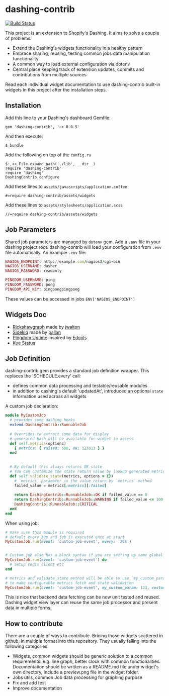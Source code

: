 # dashing-contrib 

[![Build Status](https://travis-ci.org/QubitProducts/dashing-contrib.svg?branch=master)](https://travis-ci.org/QubitProducts/dashing-contrib)


This project is an extension to Shopify's Dashing. It aims to solve a couple of problems:

 * Extend the Dashing's widgets functionality in a healthy pattern
 * Embrace sharing, reusing, testing common jobs data manipulation functionality
 * A common way to load external configuration via dotenv
 * Central place keeping track of extension updates, commits and contributions from multiple sources
 
Read each individual widget documentation to use dashing-contrib built-in widgets in this project after the installation steps.

## Installation
Add this line to your Dashing's dashboard Gemfile:

    gem 'dashing-contrib', '~> 0.0.5'

And then execute:

    $ bundle

Add the following on top of the `config.ru`

    $: << File.expand_path('./lib', __dir__)
    require 'dashing-contrib'
    require 'dashing'
    DashingContrib.configure
    
Add these lines to `assets/javascripts/application.coffee`

    #=require dashing-contrib/assets/widgets

Add these lines to `assets/stylesheets/application.scss`

    //=require dashing-contrib/assets/widgets

## Job Parameters

Shared job parameters are managed by `dotenv` gem. Add a `.env` file in your dashing project root. dashing-contrib will load your configuration from `.env` file automatically. An example `.env` file:

```ruby
NAGIOS_ENDPOINT: http://example.com/nagios3/cgi-bin
NAGIOS_USERNAME: dasher
NAGIOS_PASSWORD: readonly

PINGDOM_USERNAME: ping
PINGDOM_PASSWORD: pong
PINGDOM_API_KEY: pingpongpingpong
```

These values can be accessed in jobs `ENV['NAGIOS_ENDPOINT']`

## Widgets Doc

 * [Rickshawgraph](https://github.com/QubitProducts/dashing-contrib/tree/master/lib/dashing-contrib/assets/widgets/rickshawgraph) made by [jwalton](https://github.com/jwalton)
 * [Sidekiq](https://github.com/QubitProducts/dashing-contrib/tree/master/lib/dashing-contrib/assets/widgets/sidekiq) made by [pallan](https://github.com/pallan)
 * [Pingdom Uptime](https://github.com/QubitProducts/dashing-contrib/tree/master/lib/dashing-contrib/assets/widgets/pingdom_uptime) inspired by [Edools](https://github.com/Edools/dashing-pingdom)
 * [Kue Status](https://github.com/QubitProducts/dashing-contrib/tree/master/lib/dashing-contrib/assets/widgets/kue_status)

## Job Definition

dashing-contrib gem provides a standard job definition wrapper. This replaces the 'SCHEDULE.every' call:

 * defines common data processing and testable/reusable modules
 * in addition to dashing's default 'updatedAt', introduced an optional `state` information used across all widgets
 

A custom job declaration:

```ruby
module MyCustomJob
  # provides some dashing hooks 
  extend DashingContrib::RunnableJob
  
  # Overrides to extract some data for display
  # generated hash will be available for widget to access
  def self.metrics(options)
    { metrics: { failed: 500, ok: 123013 } }
  end
  
  
  # By default this always returns OK state
  # You can customize the state return value by lookup generated metrics and user provided options 
  def self.validate_state(metrics, options = {})
    # `metrics` parameter is the value return by `metrics` method
    failed_value = metrics[:metrics][:failed]
    
    return DashingContrib::RunnableJob::OK if failed_value == 0
    return DashingContrib::RunnableJob::WARNING if failed_value <= 100
    DashingContrib::RunnableJob::CRITICAL
  end
end
```

When using job:

```ruby
# make sure this module is required
# default every 30s and job is executed once at start
MyCustomJob.run(event: 'custom-job-event', every: '20s')


# Custom job also has a block syntax if you are setting up some global settings
MyCustomJob.run(event: 'custom-job-event') do
  # setup redis client etc
end

# metrics and validate_state method will be able to use `my_custom_param` and `custom_threshold`
# to make configurable metrics fetch and state validation
MyCustomJob.run(event: 'custom-job-event', my_custom_param: 123, custom_threshold: 3)
```
    
This is nice that backend data fetching can be now unit tested and reused. Dashing widget view layer can reuse the same job processor and present data in multiple forms. 

## How to contribute

There are a couple of ways to contribute. Brining those widgets scattered in github, in multiple format into this repository. They usually falling into the following categories:

 * Widgets, common widgets should be generic solution to a common requirements. e.g. line graph, better clock with common functionalities. Documentation should be written as a README.md file under widget's own directory, include a preview.png file in the widget folder.
 * Jobs utils, common Job data processing for graphing purpose 
 * Fix and add test
 * Improve documentation



